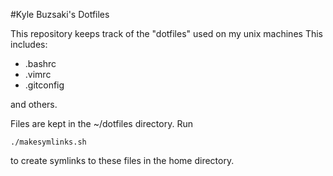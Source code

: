 #Kyle Buzsaki's Dotfiles

This repository keeps track of the "dotfiles" used on my unix machines
This includes:  
 - .bashrc  
 - .vimrc 
 - .gitconfig  

and others.

Files are kept in the ~/dotfiles directory. Run

    ./makesymlinks.sh

to create symlinks to these files in the home directory.

